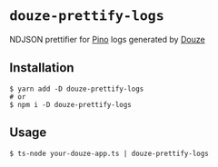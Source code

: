 # `douze-prettify-logs`

NDJSON prettifier for [Pino](https://getpino.io) logs generated by [Douze](https://github.com/franky47/douze)

## Installation

```shell
$ yarn add -D douze-prettify-logs
# or
$ npm i -D douze-prettify-logs
```

## Usage

```shell
$ ts-node your-douze-app.ts | douze-prettify-logs
```
